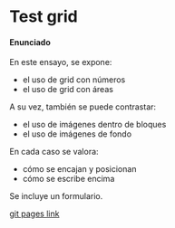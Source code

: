# Test grid

#### Enunciado

En este ensayo, se expone:
+ el uso de grid con números
+ el uso de grid con áreas

A su vez, también se puede contrastar:
+ el uso de imágenes dentro de bloques
+ el uso de imágenes de fondo

En cada caso se valora:
 + cómo se encajan y posicionan 
 + cómo se escribe encima
 
Se incluye un formulario.

[git pages link](https://xavieur.github.io/test-grid/)